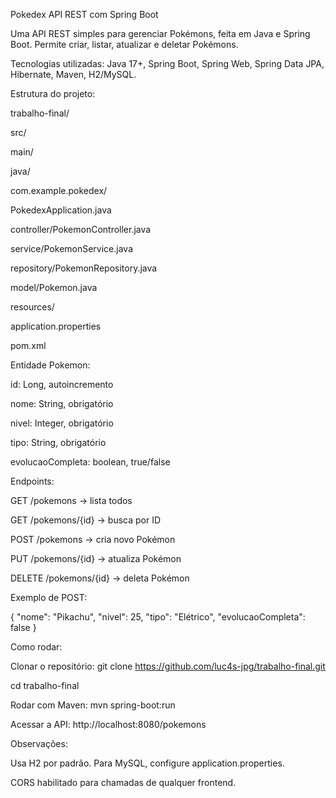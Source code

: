 Pokedex API REST com Spring Boot

Uma API REST simples para gerenciar Pokémons, feita em Java e Spring Boot. Permite criar, listar, atualizar e deletar Pokémons.

Tecnologias utilizadas: Java 17+, Spring Boot, Spring Web, Spring Data JPA, Hibernate, Maven, H2/MySQL.

Estrutura do projeto:

trabalho-final/

src/

main/

java/

com.example.pokedex/

PokedexApplication.java

controller/PokemonController.java

service/PokemonService.java

repository/PokemonRepository.java

model/Pokemon.java

resources/

application.properties

pom.xml

Entidade Pokemon:

id: Long, autoincremento

nome: String, obrigatório

nivel: Integer, obrigatório

tipo: String, obrigatório

evolucaoCompleta: boolean, true/false

Endpoints:

GET /pokemons → lista todos

GET /pokemons/{id} → busca por ID

POST /pokemons → cria novo Pokémon

PUT /pokemons/{id} → atualiza Pokémon

DELETE /pokemons/{id} → deleta Pokémon

Exemplo de POST:

{
"nome": "Pikachu",
"nivel": 25,
"tipo": "Elétrico",
"evolucaoCompleta": false
}

Como rodar:

Clonar o repositório:
git clone https://github.com/luc4s-jpg/trabalho-final.git

cd trabalho-final

Rodar com Maven:
mvn spring-boot:run

Acessar a API:
http://localhost:8080/pokemons

Observações:

Usa H2 por padrão. Para MySQL, configure application.properties.

CORS habilitado para chamadas de qualquer frontend.
